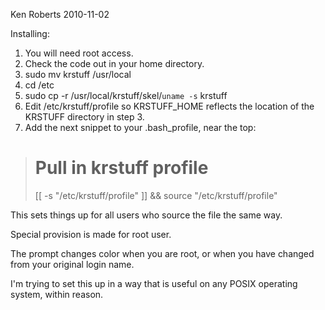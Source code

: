 Ken Roberts 2010-11-02

Installing:

1. You will need root access.
2. Check the code out in your home directory.
3. sudo mv krstuff /usr/local
4. cd /etc
5. sudo cp -r /usr/local/krstuff/skel/`uname -s` krstuff
6. Edit /etc/krstuff/profile so KRSTUFF_HOME reflects the location of the KRSTUFF directory in step 3.
7. Add the next snippet to your .bash_profile, near the top:

> # Pull in krstuff profile
> [[ -s "/etc/krstuff/profile" ]] && source "/etc/krstuff/profile"

This sets things up for all users who source the file the same way.

Special provision is made for root user.

The prompt changes color when you are root, or when you have changed from your original login name.

I'm trying to set this up in a way that is useful on any POSIX operating system, within reason.
